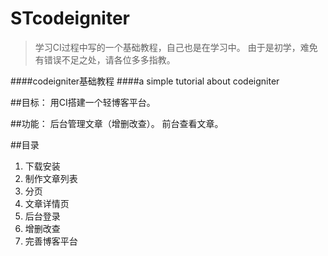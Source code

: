 ﻿# STcodeigniter



> 学习CI过程中写的一个基础教程，自己也是在学习中。 由于是初学，难免有错误不足之处，请各位多多指教。

####codeigniter基础教程
####a simple tutorial about codeigniter

##目标：
用CI搭建一个轻博客平台。

##功能：
后台管理文章（增删改查）。
前台查看文章。

##目录
 1. 下载安装
 2. 制作文章列表
 3. 分页
 4. 文章详情页
 5. 后台登录
 6. 增删改查
 7. 完善博客平台

